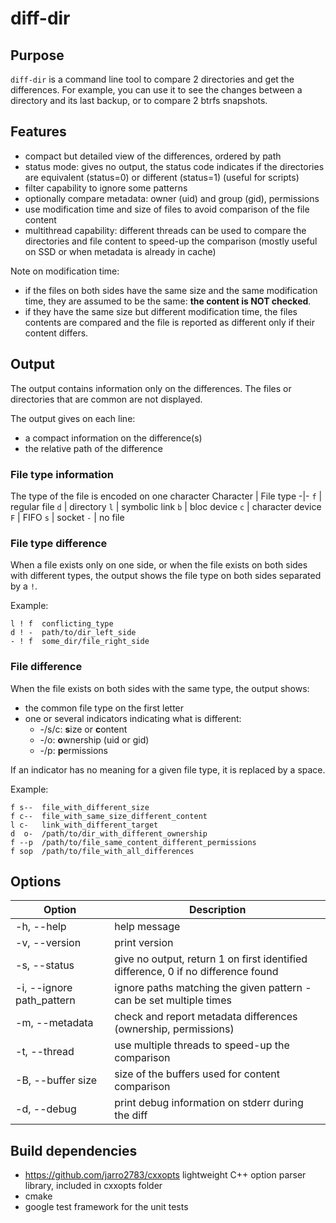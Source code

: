 # diff-dir

## Purpose

`diff-dir` is a command line tool to compare 2 directories and get the differences.
For example, you can use it to see the changes between a directory and its last backup, or to compare 2 btrfs snapshots.

## Features

- compact but detailed view of the differences, ordered by path
- status mode: gives no output, the status code indicates if the directories are equivalent (status=0) or different (status=1) (useful for scripts)
- filter capability to ignore some patterns
- optionally compare metadata: owner (uid) and group (gid), permissions
- use modification time and size of files to avoid comparison of the file content
- multithread capability: different threads can be used to compare the directories and file content to speed-up the comparison (mostly useful on SSD or when metadata is already in cache)

Note on modification time:
- if the files on both sides have the same size and the same modification time, they are assumed to be the same: **the content is NOT checked**.
- if they have the same size but different modification time, the files contents are compared and the file is reported as different only if their content differs.

## Output

The output contains information only on the differences. The files or directories that are common are not displayed.

The output gives on each line:
- a compact information on the difference(s)
- the relative path of the difference

### File type information

The type of the file is encoded on one character
Character | File type
-|-
`f` | regular file
`d` | directory
`l` | symbolic link
`b` | bloc device
`c` | character device
`F` | FIFO
`s` | socket
`-` | no file

### File type difference

When a file exists only on one side, or when the file exists on both sides with different types, the output shows the file type on both sides separated by a `!`.

Example:
```
l ! f  conflicting_type
d ! -  path/to/dir_left_side
- ! f  some_dir/file_right_side
```

### File difference

When the file exists on both sides with the same type, the output shows:
- the common file type on the first letter
- one or several indicators indicating what is different:
  - -/s/c: **s**ize or **c**ontent
  - -/o: **o**wnership (uid or gid)
  - -/p: **p**ermissions

If an indicator has no meaning for a given file type, it is replaced by a space.

Example:
```
f s--  file_with_different_size
f c--  file_with_same_size_different_content
l c-   link_with_different_target
d  o-  /path/to/dir_with_different_ownership
f --p  /path/to/file_same_content_different_permissions
f sop  /path/to/file_with_all_differences
```

## Options

Option | Description
-|-
-h, --help | help message
-v, --version | print version
-s, --status | give no output, return 1 on first identified difference, 0 if no difference found
-i, --ignore path_pattern | ignore paths matching the given pattern - can be set multiple times
-m, --metadata | check and report metadata differences (ownership, permissions)
-t, --thread | use multiple threads to speed-up the comparison
-B, --buffer size | size of the buffers used for content comparison
-d, --debug | print debug information on stderr during the diff

## Build dependencies

- https://github.com/jarro2783/cxxopts lightweight C++ option parser library, included in cxxopts folder
- cmake
- google test framework for the unit tests